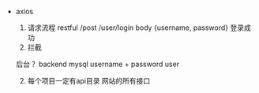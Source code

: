 - axios
  1. 请求流程
    restful  /post  /user/login body {username, password} 登录成功
    1. 拦截

    后台？ backend mysql username + password user

  2. 每个项目一定有api目录
   网站的所有接口 